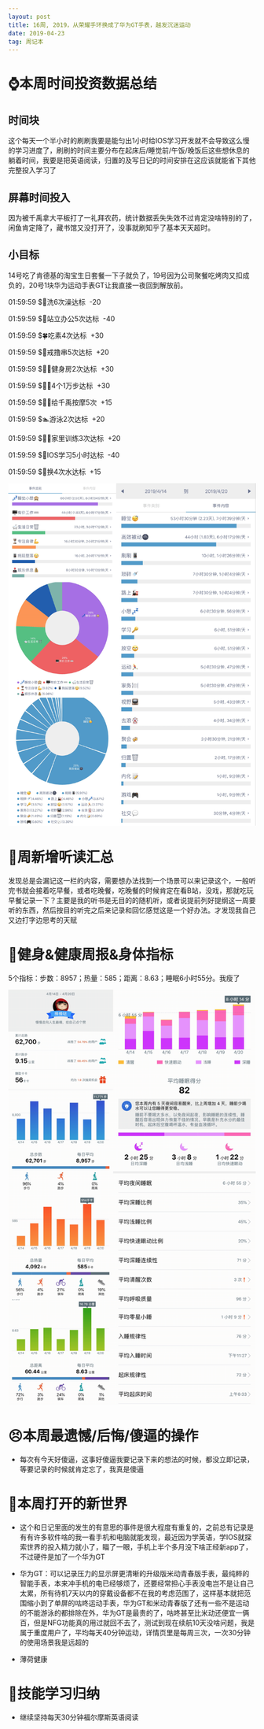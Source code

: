 ```yaml
---
layout: post
title: 16周, 2019，从荣耀手环换成了华为GT手表，越发沉迷运动
date: 2019-04-23
tag: 周记本
---
```


# ⌚️本周时间投资数据总结

## 时间块

这个每天一个半小时的刷刷我要是能匀出1小时给IOS学习开发就不会导致这么慢的学习进度了，刷刷的时间主要分布在起床后/睡觉前/午饭/晚饭后这些想休息的躺着时间，我要是把英语阅读，归置的及写日记的时间安排在这应该就能省下其他完整投入学习了


## 屏幕时间投入

因为被千禹拿大平板打了一礼拜农药，统计数据丢失失效不过肯定没啥特别的了，闲鱼肯定降了，藏书馆又没打开了，没事就刷知乎了基本天天超时。

## 小目标

14号吃了肯德基的淘宝生日套餐一下子就负了，19号因为公司聚餐吃烤肉又扣成负的，20号1块华为运动手表GT让我直接一夜回到解放前。

01:59:59 $🛁洗6次澡达标  -20

01:59:59 $🐢站立办公5次达标  -40

01:59:59 $🍀吃素4次达标  +30

01:59:59 $🌚戒撸串5次达标  +20

01:59:59 $🏋️‍♂️健身房2次达标  +30

01:59:59 $🏄‍♀️4个1万步达标  +30

01:59:59 $🤽‍♀️给千禹按摩5次  +15

01:59:59 $🏊游泳2次达标  +20

01:59:59 $🤸‍♀️家里训练3次达标  +20

01:59:59 $🍎IOS学习5小时达标  -40

01:59:59 $🐢换4次水达标  +15

![时间块](/images/pic/week1916_1.png)


# 📖周新增听读汇总

发现总是会漏记这一栏的内容，需要想办法找到一个场景可以来记录这个，一般听完书就会接着吃早餐，或者吃晚餐，吃晚餐的时候肯定在看B站，没戏，那就吃玩早餐记录一下？主要是我的听书是无目的的随机听，或者说提前列好提纲这一周要听的东西，然后按目的听完之后来记录和回忆感觉这是一个好办法。才发现我自己又边打字边思考的天赋

# 👊健身&健康周报&身体指标

5个指标：步数：8957；热量：585；距离：8.63；睡眠6小时55分。我瘦了

![华为健康](/images/pic/week1916_2.png)

# 😣本周最遗憾/后悔/傻逼的操作

- 每次有今天好傻逼，这事好傻逼我要记录下来的想法的时候，都没立即记录，等要记录的时候就肯定忘了，我真是傻逼

# 🦖本周打开的新世界

- 这个和日记里面的发生的有意思的事件是很大程度有重复的，之前总有记录是有有许多软件啥的我一看手机和电脑就能发现，最近因为学英语，学IOS就探索世界的投入精力就小了，瞄了一眼，手机上半个多月没下啥正经新app了，不过硬件是加了一个华为GT

- 华为GT：可以记录压力的显示屏更清晰的升级版米动青春版手表，最纯粹的智能手表，本来冲手机的电已经够烦了，还要经常担心手表没电岂不是让自己太累，所有待机7天以内的穿戴设备都不在我的考虑范围了，这样基本就把范围缩小到了单屏的咕咚运动手表，华为GT和米动青春版了还有一些不是运动的不能游泳的都排除在外，华为GT是最贵的了，咕咚甚至比米动还便宜一俩百，但是NFG功能真的用过就回不去了，测试到现在续航10天没啥问题，我是属于重度用户了，平均每天40分钟运动，详情页里是每周三次，一次30分钟的使用场景我是远超的

- 薄荷健康

# 🔧技能学习归纳

- 继续坚持每天30分钟福尔摩斯英语阅读
